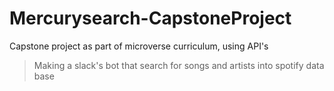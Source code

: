 # Mercurysearch-CapstoneProject
Capstone project as part of microverse curriculum, using API's

> Making a slack's bot that search for songs and artists into spotify data base

